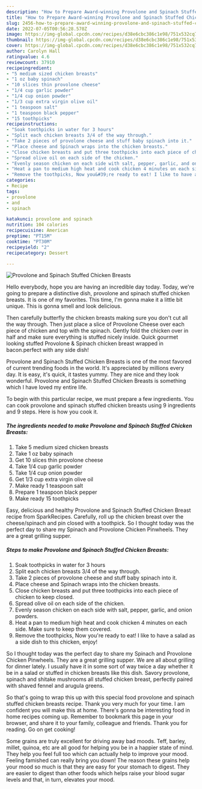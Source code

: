 ```yaml
---
description: "How to Prepare Award-winning Provolone and Spinach Stuffed Chicken Breasts"
title: "How to Prepare Award-winning Provolone and Spinach Stuffed Chicken Breasts"
slug: 2456-how-to-prepare-award-winning-provolone-and-spinach-stuffed-chicken-breasts
date: 2022-07-05T00:56:28.570Z
image: https://img-global.cpcdn.com/recipes/d38e6cbc386c1e98/751x532cq70/provolone-and-spinach-stuffed-chicken-breasts-recipe-main-photo.jpg
thumbnail: https://img-global.cpcdn.com/recipes/d38e6cbc386c1e98/751x532cq70/provolone-and-spinach-stuffed-chicken-breasts-recipe-main-photo.jpg
cover: https://img-global.cpcdn.com/recipes/d38e6cbc386c1e98/751x532cq70/provolone-and-spinach-stuffed-chicken-breasts-recipe-main-photo.jpg
author: Carolyn Hall
ratingvalue: 4.6
reviewcount: 37910
recipeingredient:
- "5 medium sized chicken breasts"
- "1 oz baby spinach"
- "10 slices thin provolone cheese"
- "1/4 cup garlic powder"
- "1/4 cup onion powder"
- "1/3 cup extra virgin olive oil"
- "1 teaspoon salt"
- "1 teaspoon black pepper"
- "15 toothpicks"
recipeinstructions:
- "Soak toothpicks in water for 3 hours"
- "Split each chicken breasts 3/4 of the way through."
- "Take 2 pieces of provolone cheese and stuff baby spinach into it."
- "Place cheese and Spinach wraps into the chicken breasts."
- "Close chicken breasts and put three toothpicks into each piece of chicken to keep closed."
- "Spread olive oil on each side of the chicken."
- "Evenly season chicken on each side with salt, pepper, garlic, and onion powders."
- "Heat a pan to medium high heat and cook chicken 4 minutes on each side. Make sure to keep them covered."
- "Remove the toothpicks, Now you&#39;re ready to eat! I like to have a salad as a side dish to this chicken, enjoy!"
categories:
- Recipe
tags:
- provolone
- and
- spinach

katakunci: provolone and spinach 
nutrition: 104 calories
recipecuisine: American
preptime: "PT15M"
cooktime: "PT30M"
recipeyield: "2"
recipecategory: Dessert

---
```



![Provolone and Spinach Stuffed Chicken Breasts](https://img-global.cpcdn.com/recipes/d38e6cbc386c1e98/751x532cq70/provolone-and-spinach-stuffed-chicken-breasts-recipe-main-photo.jpg)

Hello everybody, hope you are having an incredible day today. Today, we're going to prepare a distinctive dish, provolone and spinach stuffed chicken breasts. It is one of my favorites. This time, I'm gonna make it a little bit unique. This is gonna smell and look delicious.

Then carefully butterfly the chicken breasts making sure you don&#39;t cut all the way through. Then just place a slice of Provolone Cheese over each piece of chicken and top with the spinach. Gently fold the chicken over in half and make sure everything is stuffed nicely inside. Quick gourmet looking stuffed Provolone &amp; Spinach chicken breast wrapped in bacon.perfect with any side dish!

Provolone and Spinach Stuffed Chicken Breasts is one of the most favored of current trending foods in the world. It's appreciated by millions every day. It is easy, it's quick, it tastes yummy. They are nice and they look wonderful. Provolone and Spinach Stuffed Chicken Breasts is something which I have loved my entire life.


To begin with this particular recipe, we must prepare a few ingredients. You can cook provolone and spinach stuffed chicken breasts using 9 ingredients and 9 steps. Here is how you cook it.

<!--inarticleads1-->

##### The ingredients needed to make Provolone and Spinach Stuffed Chicken Breasts:

1. Take 5 medium sized chicken breasts
1. Take 1 oz baby spinach
1. Get 10 slices thin provolone cheese
1. Take 1/4 cup garlic powder
1. Take 1/4 cup onion powder
1. Get 1/3 cup extra virgin olive oil
1. Make ready 1 teaspoon salt
1. Prepare 1 teaspoon black pepper
1. Make ready 15 toothpicks


Easy, delicious and healthy Provolone and Spinach Stuffed Chicken Breast recipe from SparkRecipes. Carefully, roll up the chicken breast over the cheese/spinach and pin closed with a toothpick. So I thought today was the perfect day to share my Spinach and Provolone Chicken Pinwheels. They are a great grilling supper. 

<!--inarticleads2-->

##### Steps to make Provolone and Spinach Stuffed Chicken Breasts:

1. Soak toothpicks in water for 3 hours
1. Split each chicken breasts 3/4 of the way through.
1. Take 2 pieces of provolone cheese and stuff baby spinach into it.
1. Place cheese and Spinach wraps into the chicken breasts.
1. Close chicken breasts and put three toothpicks into each piece of chicken to keep closed.
1. Spread olive oil on each side of the chicken.
1. Evenly season chicken on each side with salt, pepper, garlic, and onion powders.
1. Heat a pan to medium high heat and cook chicken 4 minutes on each side. Make sure to keep them covered.
1. Remove the toothpicks, Now you&#39;re ready to eat! I like to have a salad as a side dish to this chicken, enjoy!


So I thought today was the perfect day to share my Spinach and Provolone Chicken Pinwheels. They are a great grilling supper. We are all about grilling for dinner lately. I usually have it in some sort of way twice a day whether it be in a salad or stuffed in chicken breasts like this dish. Savory provolone, spinach and shitake mushrooms all stuffed chicken breast, perfectly paired with shaved fennel and arugula greens. 

So that's going to wrap this up with this special food provolone and spinach stuffed chicken breasts recipe. Thank you very much for your time. I am confident you will make this at home. There's gonna be interesting food in home recipes coming up. Remember to bookmark this page in your browser, and share it to your family, colleague and friends. Thank you for reading. Go on get cooking!

Some grains are truly excellent for driving away bad moods. Teff, barley, millet, quinoa, etc are all good for helping you be in a happier state of mind. They help you feel full too which can actually help to improve your mood. Feeling famished can really bring you down! The reason these grains help your mood so much is that they are easy for your stomach to digest. They are easier to digest than other foods which helps raise your blood sugar levels and that, in turn, elevates your mood.
